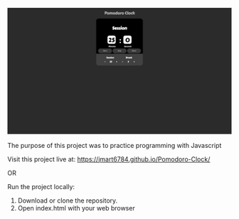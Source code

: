 ![screen shot](screenshot.png)

The purpose of this project was to practice programming with Javascript

Visit this project live at: https://jmart6784.github.io/Pomodoro-Clock/

OR

Run the project locally:

1. Download or clone the repository.
2. Open index.html with your web browser